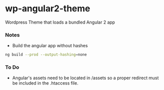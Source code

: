 # wp-angular2-theme
Wordpress Theme that loads a bundled Angular 2 app

### Notes
- Build the angular app without hashes
```sh
ng build --prod --output-hashing=none
```

### To Do
- Angular's assets need to be located in /assets so a proper redirect must be included in the .htaccess file.
